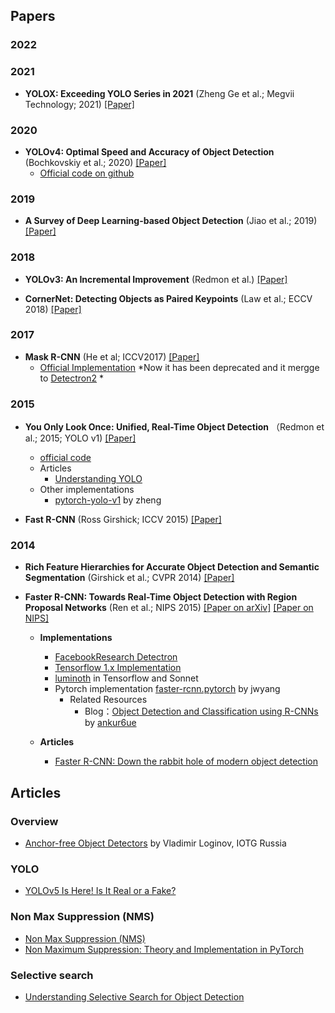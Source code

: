 
## Papers

### 2022


### 2021

* **YOLOX: Exceeding YOLO Series in 2021** (Zheng Ge et al.; Megvii Technology; 2021) [[Paper]](https://arxiv.org/pdf/2107.08430.pdf)

### 2020

* **YOLOv4: Optimal Speed and Accuracy of Object Detection** (Bochkovskiy et al.; 2020) [[Paper]](https://arxiv.org/pdf/2004.10934.pdf)
  * [Official code on github](https://github.com/AlexeyAB/darknet)
 
### 2019

* **A Survey of Deep Learning-based Object Detection** (Jiao et al.; 2019) [[Paper]](https://arxiv.org/pdf/1907.09408.pdf)
### 2018

* **YOLOv3: An Incremental Improvement** (Redmon et al.) [[Paper]](https://arxiv.org/pdf/1804.02767.pdf)

* **CornerNet: Detecting Objects as Paired Keypoints** (Law et al.; ECCV 2018) [[Paper]](https://openaccess.thecvf.com/content_ECCV_2018/papers/Hei_Law_CornerNet_Detecting_Objects_ECCV_2018_paper.pdf)

### 2017

* **Mask R-CNN** (He et al; ICCV2017) [[Paper]](https://openaccess.thecvf.com/content_ICCV_2017/papers/He_Mask_R-CNN_ICCV_2017_paper.pdf)
  * [Official Implementation](https://github.com/facebookresearch/maskrcnn-benchmark)  *Now it has been deprecated and it mergge to [Detectron2](https://github.com/facebookresearch/detectron2) *

### 2015

* **You Only Look Once: Unified, Real-Time Object Detection** （Redmon et al.; 2015; YOLO v1) [[Paper]](https://arxiv.org/pdf/1506.02640.pdf)
  * [official code](https://pjreddie.com/darknet/yolov1/)
  * Articles
    * [Understanding YOLO](https://hackernoon.com/understanding-yolo-f5a74bbc7967)
  * Other implementations
    * [pytorch-yolo-v1](https://github.com/zzzheng/pytorch-yolo-v1) by zheng
  
* **Fast R-CNN** (Ross Girshick; ICCV 2015) [[Paper]](https://arxiv.org/pdf/1504.08083.pdf)

### 2014

* **Rich Feature Hierarchies for Accurate Object Detection and Semantic Segmentation** (Girshick et al.; CVPR 2014) [[Paper]](https://openaccess.thecvf.com/content_cvpr_2014/papers/Girshick_Rich_Feature_Hierarchies_2014_CVPR_paper.pdf)

* **Faster R-CNN: Towards Real-Time Object Detection with Region Proposal Networks** (Ren et al.; NIPS 2015) [[Paper on arXiv]](https://arxiv.org/pdf/1506.01497.pdf) [[Paper on NIPS]](https://papers.nips.cc/paper/2015/file/14bfa6bb14875e45bba028a21ed38046-Paper.pdf)
  * **Implementations**
    * [FacebookResearch Detectron](https://github.com/facebookresearch/Detectron)
    * [Tensorflow 1.x Implementation](https://github.com/endernewton/tf-faster-rcnn)
    * [luminoth](https://github.com/tryolabs/luminoth) in Tensorflow and Sonnet
    * Pytorch implementation [faster-rcnn.pytorch](https://github.com/jwyang/faster-rcnn.pytorch) by jwyang
      * Related Resources
        * Blog：[Object Detection and Classification using R-CNNs](https://www.telesens.co/2018/03/11/object-detection-and-classification-using-r-cnns/) by [ankur6ue](https://github.com/ankur6ue)
    
  * **Articles**
    * [Faster R-CNN: Down the rabbit hole of modern object detection](https://tryolabs.com/blog/2018/01/18/faster-r-cnn-down-the-rabbit-hole-of-modern-object-detection)
 


## Articles

### Overview

* [Anchor-free Object Detectors](https://russia-students.ru/sites/default/files/materials/anchor-free-OD_11_2020.pdf) by Vladimir Loginov, IOTG Russia 

### YOLO

* [YOLOv5 Is Here! Is It Real or a Fake?](https://viso.ai/deep-learning/yolov5-controversy/)

### Non Max Suppression (NMS)

* [Non Max Suppression (NMS)](https://medium.com/analytics-vidhya/non-max-suppression-nms-6623e6572536)
* [Non Maximum Suppression: Theory and Implementation in PyTorch](https://learnopencv.com/non-maximum-suppression-theory-and-implementation-in-pytorch/)

### Selective search

* [Understanding Selective Search for Object Detection](https://medium.com/dataseries/understanding-selective-search-for-object-detection-3f38709067d7)


